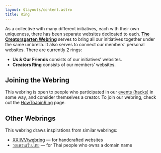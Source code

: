 ```yaml
---
layout: $layouts/content.astro
title: Ring
---
```


As a collective with many different initiatives, each with their own uniqueness, there has been separate websites dedicated to each. **[The Creatorsgarten Webring](/ring)** serves to bring all our initiatives together under the same umbrella. It also serves to connect our members’ personal websites. There are currently 2 rings:

- **Us & Our Friends** consists of our initiatives’ websites.
- **Creators Ring** consists of our members’ websites.

## Joining the Webring

This webring is open to people who participated in our [events (hacks)](/) in some way, and consider themselves a creator. To join our webring, check out the [HowToJoinRing](/wiki/HowToJoinRing) page.

## Other Webrings

This webring draws inspirations from similar webrings:

- [XXIIVV/webring](https://webring.xxiivv.com/) — for handcrafted websites
- [วงแหวนเว็บ.ไทย](https://webring.in.th/) — for Thai people who owns a domain name
